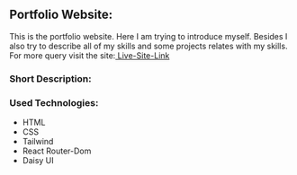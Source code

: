 ## Portfolio Website:

This is the portfolio website. Here I am trying to introduce myself. Besides I 
also try to describe all of my skills and some projects relates with my skills. For more query visit the site:[ Live-Site-Link ](https:www.google.com)

### Short Description:

### Used Technologies:

-   HTML
-   CSS
-   Tailwind
-   React Router-Dom
-   Daisy UI

